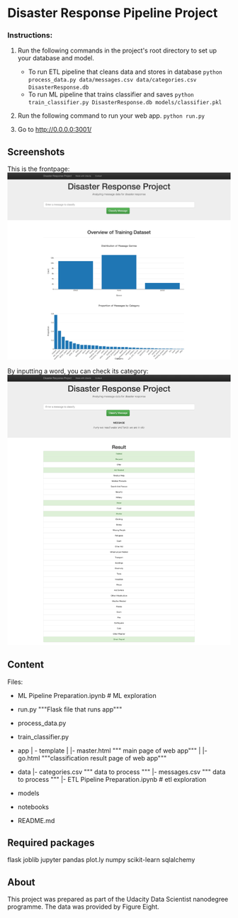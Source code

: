 # Disaster Response Pipeline Project

### Instructions:
1. Run the following commands in the project's root directory to set up your database and model.

    - To run ETL pipeline that cleans data and stores in database
        `python process_data.py data/messages.csv data/categories.csv DisasterResponse.db`
    - To run ML pipeline that trains classifier and saves
        `python train_classifier.py DisasterResponse.db models/classifier.pkl`

2. Run the following command to run your web app.
    `python run.py`

3. Go to http://0.0.0.0:3001/

## Screenshots
This is the frontpage:
![Alt text](https://github.com/vbardarova/nanodegree/blob/master/disaster_response_app_vb/screenshot2.png?raw=true "Screenshot2")

By inputting a word, you can check its category:
![Alt text](https://github.com/vbardarova/nanodegree/blob/master/disaster_response_app_vb/screenshot1.png?raw=true "Screenshot1")


## Content
Files:

- ML Pipeline Preparation.ipynb # ML exploration
- run.py  """Flask file that runs app"""
- process_data.py
- train_classifier.py

- app
| - template
| |- master.html  """ main page of web app"""
| |- go.html  """classification result page of web app"""

- data
|- categories.csv  """ data to process """
|- messages.csv  """ data to process """
|- ETL Pipeline Preparation.ipynb # etl exploration
- models

- notebooks

- README.md


## Required packages
flask
joblib
jupyter 
pandas
plot.ly
numpy
scikit-learn
sqlalchemy



## About
This project was prepared as part of the Udacity Data Scientist nanodegree programme. The data was provided by Figure Eight. 
